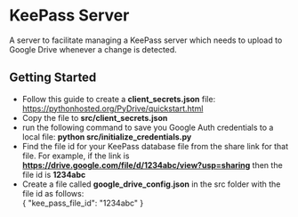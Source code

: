 # KeePass Server
A server to facilitate managing a KeePass server which needs to upload to Google Drive whenever a change is detected.

## Getting Started
- Follow this guide to create a **client_secrets.json** file: https://pythonhosted.org/PyDrive/quickstart.html
- Copy the file to **src/client_secrets.json**
- run the following command to save you Google Auth credentials to a local file: **python src/initialize_credentials.py**
- Find the file id for your KeePass database file from the share link for that file. For example, if the link is
**https://drive.google.com/file/d/1234abc/view?usp=sharing** then the file id is **1234abc**
- Create a file called **google_drive_config.json** in the src folder with the file id as follows:  
{
  "kee_pass_file_id": "1234abc"
}
